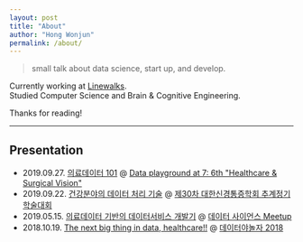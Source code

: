 ```yaml
---
layout: post
title: "About"
author: "Hong Wonjun"
permalink: /about/
---
```


> small talk about data science, start up, and develop.

Currently working at [Linewalks](https://linewalks.com).  
Studied Computer Science and Brain & Cognitive Engineering.

Thanks for reading!

---

## Presentation

- 2019.09.27. [의료데이터 101](https://speakerdeck.com/hongwonjun/yiryo-deiteo-101) @ [Data playground at 7: 6th "Healthcare & Surgical Vision"](https://databreak.org/meetup/97/)
- 2019.09.22. [건강분야의 데이터 처리 기술](https://speakerdeck.com/hongwonjun/geongangbunyayi-deiteo-ceori-gisul) @ [제30차 대한신경통증학회 추계정기학술대회](https://neuropain.or.kr/site/conference/detail?code=schedule&idx=10)
- 2019.05.15. [의료데이터 기반의 데이터서비스 개발기](https://speakerdeck.com/hongwonjun/yiryodeiteo-gibanyi-deiteoseobiseu-gaebalgi) @ [데이터 사이언스 Meetup](https://tidyverse-korea.github.io/r-meetup-x-presser/?fbclid=IwAR0wiWJOA19vRf0js6yQWM95a7bJEm0MtkQTHvKHoyanYX5iONOWy8u_mYE)
- 2018.10.19. [The next big thing in data, healthcare!!](https://speakerdeck.com/hongwonjun/the-next-big-thing-in-data-healthcare) @ [데이터야놀자 2018](https://datayanolja.github.io/2018-datayanolja/index.html)